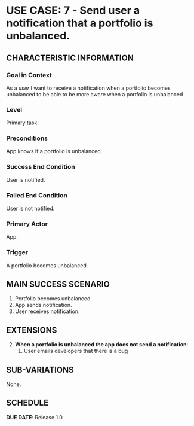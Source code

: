 # USE CASE: 7 - Send user a notification that a portfolio is unbalanced.

## CHARACTERISTIC INFORMATION

### Goal in Context

As a *user* I want to receive a notification when a portfolio becomes unbalanced to be able to be more aware when a portfolio is unbalanced

### Level

Primary task.

### Preconditions

App knows if a portfolio is unbalanced.

### Success End Condition

User is notified.

### Failed End Condition

User is not notified.

### Primary Actor

App.

### Trigger

A portfolio becomes unbalanced.

## MAIN SUCCESS SCENARIO

1. Portfolio becomes unbalanced.
2. App sends notification.
3. User receives notification.

## EXTENSIONS

2. **When a portfolio is unbalanced the app does not send a notification**:
    1. User emails developers that there is a bug
    
## SUB-VARIATIONS

None.

## SCHEDULE

**DUE DATE**: Release 1.0